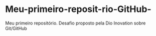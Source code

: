 # Meu-primeiro-reposit-rio-GitHub-
Meu primeiro repositório. Desafio proposto pela Dio Inovation sobre Git/GitHub
